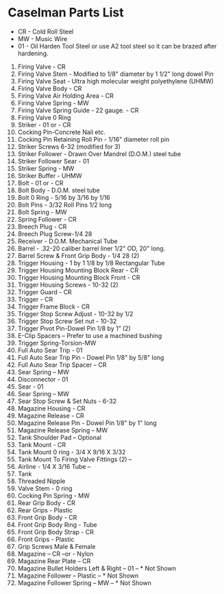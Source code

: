 # Caselman Parts List

- CR - Cold Roll Steel
- MW - Music Wire
- 01 - Oil Harden Tool Steel or use A2 tool steel so it can be brazed after hardening.

1.  Firing Valve - CR
2.  Firing Valve Stem - Modified to 1/8" diameter by 1 1/2" long dowel Pin
3.  Firing Valve Seat - Ultra high molecular weight polyethylene (UHMW)
4.  Firing Valve Body - CR
5.  Firing Valve Air Holding Area - CR
6.  Firing Valve Spring - MW
7.  Firing Valve Spring Guide - 22 gauge. - CR
8.  Firing Valve 0 Ring
9.  Striker - 01 or - CR
10. Cocking Pin-Concrete Nail etc.
11. Cocking Pin Retaining Roll Pin - 1/16" diameter roll pin
12. Striker Screws 6-32 (modified for 3)
13. Striker Follower - Drawn Over Mandrel (D.O.M.) steel tube
14. Striker Follower Sear - 01
15. Striker Spring - MW
16. Striker Buffer - UHMW
17. Bolt - 01 or - CR
18. Bolt Body - D.O.M. steel tube
19. Bolt 0 Ring - 5/16 by 3/16 by 1/16
20. Bolt Pins - 3/32 Roll Pins 1/2 long 
21. Bolt Spring - MW
22. Spring Follower - CR
23. Breech Plug - CR
24. Breech Plug Screw-1/4 28
25. Receiver - D.O.M. Mechanical Tube
26. Barrel - .32-20 caliber barrel liner 1/2" OD, 20" long.
27. Barrel Screw & Front Grip Body - 1/4 28 (2) 
28. Trigger Housing - 1 by 1 1/8 by 1/8 Rectangular Tube
29. Trigger Housing Mounting Block Rear - CR
30. Trigger Housing Mounting Block Front - CR
31. Trigger Housing Screws - 10-32 (2)
32. Trigger Guard - CR
33. Trigger - CR
34. Trigger Frame Block - CR
35. Trigger Stop Screw Adjust - 10-32 by 1/2
36. Trigger Stop Screw Set nut - 10-32
37. Trigger Pivot Pin-Dowel Pin 1/8 by 1” (2)
38. E-Clip Spacers  – Prefer to use a machined bushing
39. Trigger Spring-Torsion-MW
40. Full Auto Sear Trip - 01
41. Full Auto Sear Trip Pin - Dowel Pin 1/8" by 5/8" long
42. Full Auto Sear Trip Spacer – CR
43. Sear Spring – MW
44. Disconnector - 01
45. Sear - 01
46. Sear Spring – MW
47. Sear Stop Screw & Set Nuts - 6-32
48. Magazine Housing - CR
49. Magazine Release - CR
50. Magazine Release Pin - Dowel Pin 1/8" by 1" long
51. Magazine Release Spring – MW
52. Tank Shoulder Pad – Optional 
53. Tank Mount - CR
54. Tank Mount 0 ring - 3/4 X 9/16 X 3/32
55. Tank Mount To Firing Valve Fittings (2) –
56. Airline - 1/4 X 3/16 Tube –
57. Tank 
58. Threaded Nipple
59. Valve Stem -  0 ring
60. Cocking Pin Spring - MW
61. Rear Grip Body - CR
62. Rear Grips - Plastic
63. Front Grip Body - CR
64. Front Grip Body Ring - Tube
65. Front Grip Body Strap - CR
66. Front Grips - Plastic
67. Grip Screws Male & Female
68. Magazine – CR –or - Nylon
69. Magazine Rear Plate – CR
70. Magazine Bullet Holders Left & Right – 01 – * Not Shown
71. Magazine Follower – Plastic – * Not Shown
72. Magazine Follower Spring – MW – * Not Shown